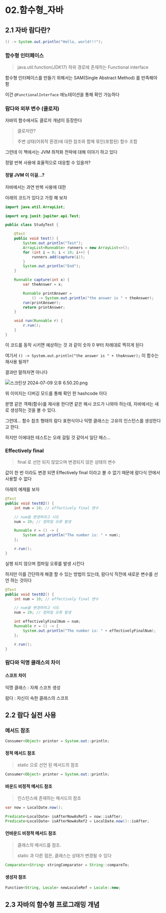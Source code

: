 # 02.함수형_자바

## 2.1 자바 람다란?

```Java
() -> System.out.println("Hello, world!!!");
```

### 함수형 인터페이스

> java.util.function(JDK17) 하위 경로에 존재하는 Functional interface

함수형 인터페이스를 만들기 위해서는 SAM(Single Abstract Method) 를 만족해야 함

이건 `@FunctionalInterface` 애노테이션을 통해 확인 가능하다

### 람다와 외부 변수 (클로저)

자바의 함수에서도 클로저 개념이 등장한다

> 클로저란?
> 
> 주변 상태(어휘적 환경)에 대한 참조와 함께 묶인(포함된) 함수 조합

그런데 이 책에서는 JVM 최적화 전략에 대해 이야기 하고 있다

정말 반복 사용에 효율적으로 대응할 수 있을까?

#### 정말 JVM 이 이걸...?

자바에서는 과연 반복 사용에 대한 

아래의 코드가 있다고 가정 해 보자

```Java
import java.util.ArrayList;

import org.junit.jupiter.api.Test;

public class StudyTest {

	@Test
	public void test() {
		System.out.println("Test");
		ArrayList<Runnable> runners = new ArrayList<>();
		for (int i = 0; i < 10; i++) {
			runners.add(capture(i));
		}
		System.out.println("End");
	}

	Runnable capture(int x) {
		var theAnswer = x;

		Runnable printAnswer =
			() -> System.out.println("the answer is " + theAnswer);
		run(printAnswer);
		return printAnswer;
	}

	void run(Runnable r) {
		r.run();
	}
}

```

이 코드를 동작 시키면 예상하는 것 과 같이 숫자 0 부터 차례대로 찍히게 된다

여기서 `() -> System.out.println("the answer is " + theAnswer);` 이 함수는 재사용 될까?

결과만 말하자면 아니다

![스크린샷 2024-07-09 오후 6.50.20.png](스크린샷_2024-07-09_오후_6.50.20.png)

위 이미지는 디버깅 모드를 통해 확인 한 hashcode 이다

분명 같은 객체(함수)를 재사용 한다면 같은 해시 코드가 나와야 하는데, 자바에서는 새로 생성하는 것을 볼 수 있다.

그런데... 함수 참조 형태의 람다 표현식이나 익명 클래스는 고유의 인스턴스를 생성한다고 한다. 

하지만 이에대한 테스트는 오래 걸릴 것 같아서 일단 패스...

### Effectively final

> final 로 선언 되지 않았으며 변경되지 않은 상태의 변수 

값이 한 번 이라도 변경 되면 Effectively final 이라고 볼 수 없기 때문에 람다식 안에서 사용할 수 없다

아래의 예제를 보자

```Java
@Test
public void test02() {
    int num = 10; // effectively final 변수

    // num을 변경하려고 시도
    num = 20; // 컴파일 오류 발생

    Runnable r = () -> {
        System.out.println("The number is: " + num);
    };

    r.run();
}
```

실행 되지 않으며 컴파일 오류를 발생 시킨다

하지만 이를 간단하게 해결 할 수 있는 방법이 있는데, 람다식 직전에 새로운 변수를 선언 하는 것이다

```Java
@Test
public void test02() {
    int num = 10; // effectively final 변수

    // num을 변경하려고 시도
    num = 20; // 컴파일 오류 발생

    int effectivelyFinalNum = num;
    Runnable r = () -> {
        System.out.println("The number is: " + effectivelyFinalNum);
    };

    r.run();
}
```

### 람다와 익명 클래스의 차이

#### 스코프 차이

익명 클래스 : 자체 스코프 생성

람다 : 자신이 속한 클래스의 스코프

## 2.2 람다 실전 사용

### 메서드 참조

```Java
Consumer<Object> printer = System.out::println;
```

#### 정적 메서드 참조

> static 으로 선언 된 메서드의 참조

```Java
Consumer<Object> printer = System.out::println;
```

#### 바운드 비정적 메서드 참조

> 인스턴스에 존재하는 메서드의 참조

```Java
var now = LocalDate.now();

Predicate<LocalDate> isAfterNowAsRef1 = now::isAfter;
Predicate<LocalDate> isAfterNowAsRef2 = LocalDate.now()::isAfter;
```

#### 언바운드 비정적 메서드 참조

> 클래스의 메서드를 참조.
> 
> static 과 다른 점은, 클래스는 상태가 변경될 수 있다

```Java
Comparator<String> stringComparator = String::compareTo;
```
#### 생성자 참조

```Java
Function<String, Locale> newLocaleRef = Locale::new;
```

## 2.3 자바의 함수형 프로그래밍 개념
